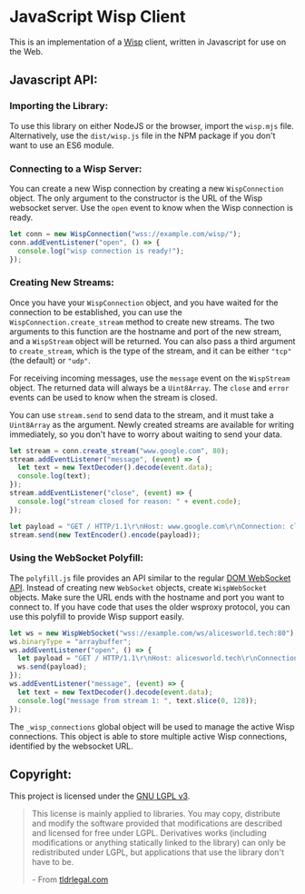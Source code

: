# JavaScript Wisp Client

This is an implementation of a [Wisp](https://github.com/mercuryWorkshop/wisp-protocol) client, written in Javascript for use on the Web.

## Javascript API:

### Importing the Library:
To use this library on either NodeJS or the browser, import the `wisp.mjs` file. Alternatively, use the `dist/wisp.js` file in the NPM package if you don't want to use an ES6 module.

### Connecting to a Wisp Server:
You can create a new Wisp connection by creating a new `WispConnection` object. The only argument to the constructor is the URL of the Wisp websocket server. Use the `open` event to know when the Wisp connection is ready.
```js
let conn = new WispConnection("wss://example.com/wisp/");
conn.addEventListener("open", () => {
  console.log("wisp connection is ready!");
});
```

### Creating New Streams:
Once you have your `WispConnection` object, and you have waited for the connection to be established, you can use the `WispConnection.create_stream` method to create new streams. The two arguments to this function are the hostname and port of the new stream, and a `WispStream` object will be returned. You can also pass a third argument to `create_stream`, which is the type of the stream, and it can be either `"tcp"` (the default) or `"udp"`.

For receiving incoming messages, use the `message` event on the `WispStream` object. The returned data will always be a `Uint8Array`. The `close` and `error` events can be used to know when the stream is closed. 

You can use `stream.send` to send data to the stream, and it must take a `Uint8Array` as the argument. Newly created streams are available for writing immediately, so you don't have to worry about waiting to send your data.
```js
let stream = conn.create_stream("www.google.com", 80);
stream.addEventListener("message", (event) => {
  let text = new TextDecoder().decode(event.data);
  console.log(text);
});
stream.addEventListener("close", (event) => {
  console.log("stream closed for reason: " + event.code);
});

let payload = "GET / HTTP/1.1\r\nHost: www.google.com\r\nConnection: close\r\n\r\n";
stream.send(new TextEncoder().encode(payload));
```

### Using the WebSocket Polyfill:
The `polyfill.js` file provides an API similar to the regular [DOM WebSocket API](https://developer.mozilla.org/en-US/docs/Web/API/WebSocket). Instead of creating new `WebSocket` objects, create `WispWebSocket` objects. Make sure the URL ends with the hostname and port you want to connect to. If you have code that uses the older wsproxy protocol, you can use this polyfill to provide Wisp support easily.
```js
let ws = new WispWebSocket("wss://example.com/ws/alicesworld.tech:80");
ws.binaryType = "arraybuffer";
ws.addEventListener("open", () => {
  let payload = "GET / HTTP/1.1\r\nHost: alicesworld.tech\r\nConnection: keepalive\r\n\r\n";
  ws.send(payload);
});
ws.addEventListener("message", (event) => {
  let text = new TextDecoder().decode(event.data);
  console.log("message from stream 1: ", text.slice(0, 128));
});
```

The `_wisp_connections` global object will be used to manage the active Wisp connections. This object is able to store multiple active Wisp connections, identified by the websocket URL.

## Copyright:
This project is licensed under the [GNU LGPL v3](https://www.gnu.org/licenses/lgpl-3.0.html).

> This license is mainly applied to libraries. You may copy, distribute and modify the software provided that modifications are described and licensed for free under LGPL. Derivatives works (including modifications or anything statically linked to the library) can only be redistributed under LGPL, but applications that use the library don't have to be.
> 
> \- From [tldrlegal.com](https://www.tldrlegal.com/license/gnu-lesser-general-public-license-v3-lgpl-3)
